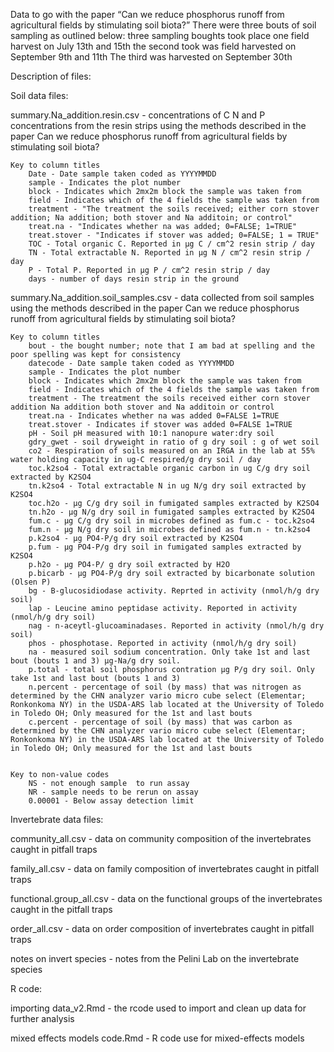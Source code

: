 Data to go with the paper “Can we reduce phosphorus runoff from agricultural fields by stimulating soil biota?”
There were three bouts of soil sampling as outlined below:
three sampling boughts took place one field harvest on July 13th and 15th
the second took was field harvested on September 9th and 11th
The third was harvested on September 30th

Description of files:

Soil data files:

summary.Na_addition.resin.csv - concentrations of C  N  and P concentrations from the resin strips using the methods described in the paper Can we reduce phosphorus runoff from agricultural fields by stimulating soil biota?
	
	Key to column titles
		Date - Date sample taken coded as YYYYMMDD
		sample - Indicates the plot number
		block - Indicates which 2mx2m block the sample was taken from
		field - Indicates which of the 4 fields the sample was taken from
		treatment - "The treatment the soils received; either corn stover addition; Na addition; both stover and Na additoin; or control"
		treat.na - "Indicates whether na was added; 0=FALSE; 1=TRUE"
		treat.stover - "Indicates if stover was added; 0=FALSE; 1 = TRUE"
		TOC - Total organic C. Reported in µg C / cm^2 resin strip / day
		TN - Total extractable N. Reported in µg N / cm^2 resin strip / day
		P - Total P. Reported in µg P / cm^2 resin strip / day
		days - number of days resin strip in the ground

summary.Na_addition.soil_samples.csv - data collected from soil samples using the methods described in the paper Can we reduce phosphorus runoff from agricultural fields by stimulating soil biota?

	Key to column titles
		bout - the bought number; note that I am bad at spelling and the poor spelling was kept for consistency
		datecode - Date sample taken coded as YYYYMMDD
		sample - Indicates the plot number
		block - Indicates which 2mx2m block the sample was taken from
		field - Indicates which of the 4 fields the sample was taken from
		treatment - The treatment the soils received either corn stover addition Na addition both stover and Na additoin or control
		treat.na - Indicates whether na was added 0=FALSE 1=TRUE
		treat.stover - Indicates if stover was added 0=FALSE 1=TRUE
		pH - Soil pH measured with 10:1 nanopure water:dry soil
		gdry_gwet - soil dryweight in ratio of g dry soil : g of wet soil
		co2 - Respiration of soils measured on an IRGA in the lab at 55% water holding capacity in ug-C respired/g dry soil / day
		toc.k2so4 - Total extractable organic carbon in ug C/g dry soil extracted by K2SO4
		tn.k2so4 - Total extractable N in ug N/g dry soil extracted by K2SO4
		toc.h2o - µg C/g dry soil in fumigated samples extracted by K2SO4
		tn.h2o - µg N/g dry soil in fumigated samples extracted by K2SO4
		fum.c - µg C/g dry soil in microbes defined as fum.c - toc.k2so4
		fum.n - µg N/g dry soil in microbes defined as fum.n - tn.k2so4
		p.k2so4 - µg PO4-P/g dry soil extracted by K2SO4
		p.fum - µg PO4-P/g dry soil in fumigated samples extracted by K2SO4
		p.h2o - µg PO4-P/ g dry soil extracted by H2O
		p.bicarb - µg PO4-P/g dry soil extracted by bicarbonate solution (Olsen P)
		bg - B-glucosidiodase activity. Reprted in activity (nmol/h/g dry soil)
		lap - Leucine amino peptidase activity. Reported in activity (nmol/h/g dry soil)
		nag - n-aceytl-glucoaminadases. Reported in activity (nmol/h/g dry soil)
		phos - phosphotase. Reported in activity (nmol/h/g dry soil)
		na - measured soil sodium concentration. Only take 1st and last bout (bouts 1 and 3) µg-Na/g dry soil.
		p.total - total soil phosphorus contration µg P/g dry soil. Only take 1st and last bout (bouts 1 and 3)
		n.percent - percentage of soil (by mass) that was nitrogen as determined by the CHN analyzer vario micro cube select (Elementar; Ronkonkoma NY) in the USDA-ARS lab located at the University of Toledo in Toledo OH; Only measured for the 1st and last bouts
		c.percent - percentage of soil (by mass) that was carbon as determined by the CHN analyzer vario micro cube select (Elementar; Ronkonkoma NY) in the USDA-ARS lab located at the University of Toledo in Toledo OH; Only measured for the 1st and last bouts


	Key to non-value codes
		NS - not enough sample  to run assay
		NR - sample needs to be rerun on assay
		0.00001 - Below assay detection limit

Invertebrate data files:

community_all.csv - data on community composition of the invertebrates caught in pitfall traps 

family_all.csv - data on family composition of invertebrates caught in pitfall traps 

functional.group_all.csv - data on the functional groups of the invertebrates caught in the pitfall traps 

order_all.csv - data on order composition of invertebrates caught in pitfall traps 
	
notes on invert species - notes from the Pelini Lab on  the invertebrate species

R code:

importing data_v2.Rmd - the rcode used to import and clean up data for further analysis 

mixed effects models code.Rmd - R code use for mixed-effects models 
